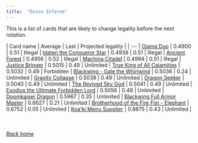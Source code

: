 ```yaml
---
title:  "Disco Inferno"
---
```


This is a list of cards that are likely to change legality before the next rotation.

| Card name | Average | Last | Projected legality |
| :-- |
[Ojama Duo](https://db.ygoprodeck.com/card/?search=Ojama%20Duo) | 0.4900 | 0.51 | Illegal |
[Idaten the Conqueror Star](https://db.ygoprodeck.com/card/?search=Idaten%20the%20Conqueror%20Star) | 0.4938 | 0.51 | Illegal |
[Ancient Forest](https://db.ygoprodeck.com/card/?search=Ancient%20Forest) | 0.4956 | 0.52 | Illegal |
[Machina Citadel](https://db.ygoprodeck.com/card/?search=Machina%20Citadel) | 0.4994 | 0.51 | Illegal |
[Justice Bringer](https://db.ygoprodeck.com/card/?search=Justice%20Bringer) | 0.5015 | 0.49 | Unlimited |
[True King of All Calamities](https://db.ygoprodeck.com/card/?search=True%20King%20of%20All%20Calamities) | 0.5032 | 0.49 | Forbidden |
[Blackwing - Gale the Whirlwind](https://db.ygoprodeck.com/card/?search=Blackwing%20-%20Gale%20the%20Whirlwind) | 0.5036 | 0.24 | Unlimited |
[Gravity Collapse](https://db.ygoprodeck.com/card/?search=Gravity%20Collapse) | 0.5038 | 0.49 | Unlimited |
[Dragon Seeker](https://db.ygoprodeck.com/card/?search=Dragon%20Seeker) | 0.5040 | 0.49 | Unlimited |
[The Revived Sky God](https://db.ygoprodeck.com/card/?search=The%20Revived%20Sky%20God) | 0.5041 | 0.49 | Unlimited |
[Exodius the Ultimate Forbidden Lord](https://db.ygoprodeck.com/card/?search=Exodius%20the%20Ultimate%20Forbidden%20Lord) | 0.5056 | 0.49 | Unlimited |
[Doomkaiser Dragon](https://db.ygoprodeck.com/card/?search=Doomkaiser%20Dragon) | 0.5967 | 0.35 | Unlimited |
[Blackwing Full Armor Master](https://db.ygoprodeck.com/card/?search=Blackwing%20Full%20Armor%20Master) | 0.6627 | 0.21 | Unlimited |
[Brotherhood of the Fire Fist - Elephant](https://db.ygoprodeck.com/card/?search=Brotherhood%20of%20the%20Fire%20Fist%20-%20Elephant) | 0.6752 | 0.05 | Unlimited |
[Koa'ki Meiru Supplier](https://db.ygoprodeck.com/card/?search=Koa'ki%20Meiru%20Supplier) | 0.8875 | 0.43 | Unlimited |

<br>

###### [Back home](index)